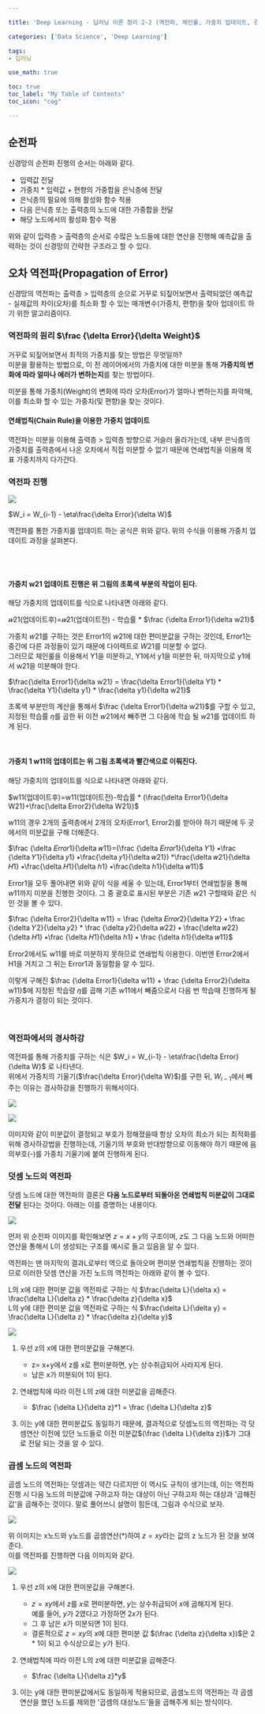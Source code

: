 ```yaml
---

title: 'Deep Learning - 딥러닝 이론 정리 2-2 (역전파, 체인룰, 가중치 업데이트, 경사하강법)'

categories: ['Data Science', 'Deep Learning']

tags: 
- 딥러닝

use_math: true

toc: true
toc_label: "My Table of Contents"
toc_icon: "cog"

---
```


## 순전파

신경망의 순전파 진행의 순서는 아래와 같다.  
* 입력값 전달  
* 가중치 * 입력값 + 편향의 가중합을 은닉층에 전달  
* 은닉층의 필요에 의해 활성화 함수 적용  
* 다음 은닉층 또는 출력층의 노드에 대한 가중합을 전달  
* 해당 노드에서의 활성화 함수 적용  

위와 같이 입력층 > 출력층의 순서로 수많은 노드들에 대한 연산을 진행해 예측값을 출력하는 것이 신경망의 간략한 구조라고 할 수 있다.   

## 오차 역전파(Propagation of Error)  

신경망의 역전파는 출력층 > 입력층의 순으로 거꾸로 되짚어보면서 출력되었던 예측값 - 실제값의 차이(오차)를 최소화 할 수 있는 매개변수(가중치, 편향)을 찾아 업데이트 하기 위한 알고리즘이다.  

### 역전파의 원리 $\frac {\delta Error}{\delta Weight}$  
거꾸로 되짚어보면서 최적의 가중치를 찾는 방법은 무엇일까?   
미분을 활용하는 방법으로, 이 전 레이어에서의 가중치에 대한 미분을 통해 **가중치의 변화에 따라 얼마나 에러가 변하는지**를 찾는 방법이다.  

미분을 통해 가중치(Weight)의 변화에 따라 오차(Error)가 얼마나 변하는지를 파악해, 이를 최소화 할 수 있는 가중치(및 편향)을 찾는 것이다.  

#### 연쇄법칙(Chain Rule)을 이용한 가중치 업데이트  

역전파는 미분을 이용해 출력층 > 입력층 방향으로 거슬러 올라가는데, 내부 은닉층의 가중치를 출력층에서 나온 오차에서 직접 미분할 수 없기 때문에 연쇄법칙을 이용해 목표 가중치까지 다가간다.   


### 역전파 진행  

![](https://images.velog.io/images/dlskawns/post/50b7531d-ae00-4bf6-a354-9883c45966c0/image.png)  

$W_i = W_{i-1} - \eta\frac{\delta Error}{\delta W}$  


역전파를 통한 가중치를 업데이트 하는 공식은 위와 같다. 위의 수식을 이용해 가중치 업데이트 과정을 살펴본다.  


<br>
<br>

#### 가중치 w21 업데이트 진행은 위 그림의 초록색 부분의 작업이 된다.  
해당 가중치의 업데이트를 식으로 나타내면 아래와 같다.  

$𝑤21$(업데이트후)=$𝑤21$(업데이트전) - 학습률 * $\frac {\delta Error1}{\delta w21}$  

가중치 $w21$를 구하는 것은 Error1의 $w21$에 대한 편미분값을 구하는 것인데, Error1는 중간에 다른 과정들이 있기 때문에 다이렉트로 $W21$를 미분할 수 없다.  
그러므로 체인룰을 이용해서 Y1을 미분하고, Y1에서 y1을 미분한 뒤, 마지막으로 y1에서 w21을 미분해야 한다.  


$\frac{\delta Error1}{\delta w21} =  \frac{\delta Error1}{\delta Y1} * \frac{\delta Y1}{\delta y1} * \frac{\delta y1}{\delta w21}$



초록색 부분만의 계산을 통해서 $\frac {\delta Error1}{\delta w21}$를 구할 수 있고, 지정된 학습률 $\eta$를 곱한 뒤 이전 $w21$에서 빼주면 그 다음에 학습 될  $w21$를 업데이트 하게 된다.  

<br>


#### 가중치 1 w11의 업데이트는 위 그림 초록색과 빨간색으로 이뤄진다.   
해당 가중치의 업데이트를 식으로 나타내면 아래와 같다.  

$w11(업데이트후)=w11(업데이트전)-학습률 * (\frac{\delta Error1}{\delta W21}+\frac{\delta Error2}{\delta W21})$

w11의 경우 2개의 출력층에서 2개의 오차(Error1, Error2)를 받아야 하기 때문에 두 곳에서의 미분값을 구해 더해준다.  

$\frac {\delta 𝐸𝑟𝑟𝑜𝑟1}{\delta 𝑤11}=(\frac {\delta 𝐸𝑟𝑟𝑜𝑟1}{\delta 𝑌1}  ∗\frac {\delta 𝑌1}{\delta 𝑦1}  ∗\frac{\delta 𝑦1}{\delta 𝑤21}) *\frac{\delta 𝑤21}{\delta 𝐻1}  ∗\frac{\delta 𝐻1}{\delta ℎ1}  ∗\frac{\delta ℎ1}{\delta 𝑤11}$  

Error1을 모두 풀어내면 위와 같이 식을 세울 수 있는데, Error1부터 연쇄법칠을 통해 $w11$까지 미분을 진행한 것이다. 그 중 괄호로 표시된 부분은 기존 $w21$ 구할때와 같은 식인 것을 볼 수 있다.  


$\frac {\delta Error2}{\delta w11} = \frac {\delta 𝐸𝑟𝑟𝑜𝑟2}{\delta 𝑌2} ∗ \frac {\delta 𝑌2}{\delta 𝑦2} * \frac {\delta 𝑦2}{\delta 𝑤22}  ∗  \frac{\delta 𝑤22}{\delta 𝐻1}  ∗\frac {\delta 𝐻1}{\delta ℎ1}  ∗ \frac {\delta ℎ1}{\delta 𝑤11}$  


Error2에서도 w11를 바로 미분하지 못하므로 연쇄법칙 이용한다. 이번엔 Error2에서 H1을 거치고 그 뒤는 Error1과 동일함을 알 수 있다.   

이렇게 구해진 $\frac {\delta Error1}{\delta w11} + \frac {\delta Error2}{\delta w11}$에 지정된 학습량 $\eta$를 곱해 기존 $w11$에서 빼줌으로서 다음 번 학습때 진행하게 될 가중치가 결정이 되는 것이다.  

<br>


### 역전파에서의 경사하강   

역전파를 통해 가중치를 구하는 식은 $W_i = W_{i-1} - \eta\frac{\delta Error}{\delta W}$ 로 나타낸다.  
위에서 가중치의 기울기($\frac{\delta Error}{\delta W}$)를 구한 뒤, $W_{i-1}$에서 빼주는 이유는 경사하강을 진행하기 위해서이다.  

![](https://images.velog.io/images/dlskawns/post/d5f9fd57-c858-478d-84a0-40e2a67308cc/image.png)  

![](https://images.velog.io/images/dlskawns/post/df66b23f-5ae9-4010-b188-d6e35b8f8d04/image.png)  

이미지와 같이 미분값이 결정되고 부호가 정해졌을때 항상 오차의 최소가 되는 최적화를 위해 경사하강법을 진행하는데, 기울기의 부호와 반대방향으로 이동해야 하기 때문에 음의부호(-)를 가중치 기울기에 붙여 진행하게 된다.  

### 덧셈 노드의 역전파  

덧셈 노드에 대한 역전파의 결론은 **다음 노드로부터 되돌아온 연쇄법칙 미분값이 그대로 전달** 된다는 것이다. 아래는 이를 증명하는 내용이다.  

![](https://images.velog.io/images/dlskawns/post/af8cad5d-1c8b-4e4a-8d6f-47f8ed21cb4c/image.png)

먼저 위 순전파 이미지를 확인해보면 $z = x+y$의 구조이며, $z$도 그 다음 노드와 어떠한 연산을 통해서 L이 생성되는 구조를 예시로 들고 있음을 알 수 있다.  

역전파는 맨 마지막의 결과L로부터 역으로 돌아오며 편미분 연쇄법칙을 진행하는 것이므로 이러한 덧셈 연산을 가진 노드의 역전파는 아래와 같이 볼 수 있다.  

L의 x에 대한 편미분 값을 역전파로 구하는 식 $\frac{\delta L}{\delta x} = \frac{\delta L}{\delta z} * \frac{\delta z}{\delta x}$  
L의 y에 대한 편미분 값을 역전파로 구하는 식 $\frac{\delta L}{\delta y} = \frac{\delta L}{\delta z} * \frac{\delta z}{\delta y}$


![](https://images.velog.io/images/dlskawns/post/3c0c0564-ce1f-4dbf-8106-16ee2864fb37/image.png)  

1. 우선 z의 x에 대한 편미분값을 구해본다.  
	* z= x+y에서 z를 x로 편미분하면, y는 상수취급되어 사라지게 된다.  
    * 남은 x가 미분되어 1이 된다.  
2. 연쇄법칙에 따라 이전 L의 z에 대한 미분값을 곱해준다.  
	* $\frac {\delta L}{\delta z}*1 = \frac {\delta L}{\delta z}$  

3. 이는 y에 대한 편미분값도 동일하기 때문에, 결과적으로 덧셈노드의 역전파는 각 덧셈연산 이전에 있던 노드들로 이전 미분값$(\frac {\delta L}{\delta z})$가 그대로 전달 되는 것을 알 수 있다.  


### 곱셈 노드의 역전파
곱셈 노드의 역전파는 덧셈과는 약간 다르지만 이 역시도 규칙이 생기는데, 이는 역전파 진행 시 다음 노드의 미분값에 구하고자 하는 대상이 아닌 구하고자 하는 대상과 '곱해진 값'을 곱해주는 것이다. 말로 풀어쓰니 설명이 힘든데, 그림과 수식으로 보자.  

![](https://images.velog.io/images/dlskawns/post/f2187947-f251-4c89-a676-37491e0b54e4/image.png)  

위 이미지는 x노드와 y노드를 곱셈연산$(*)$하여 $z=xy$라는 값의 z 노드가 된 것을 보여준다.   
이를 역전파를 진행하면 다음 이미지와 같다.  

![](https://images.velog.io/images/dlskawns/post/3145cba8-641c-464c-a341-46e75d7d26d2/image.png)  

1. 우선 z의 x에 대한 편미분값을 구해본다.  
	* $z= xy$에서 $z$를 $x$로 편미분하면, $y$는 상수취급되어 $x$에 곱해지게 된다.  
    예를 들어, $y$가 2였다고 가정하면 $2x$가 된다.  
    * 그 후 남은 $x$가 미분되면 1이 된다.  
    * 결론적으로 $z=xy$의 $x$에 대한 편미분 값 $(\frac {\delta z}{\delta x})$은 2 * 1이 되고 수식상으로는 $y$가 된다.   

2. 연쇄법칙에 따라 이전 L의 z에 대한 미분값을 곱해준다.  
	* $\frac {\delta L}{\delta z}*y$  


3. 이는 y에 대한 편미분값에서도 동일하게 적용되므로, 곱셈노드의 역전파는 각 곱셈연산을 했던 노드를 제외한 '곱셈의 대상노드'들을 곱해주게 되는 방식이다.  

